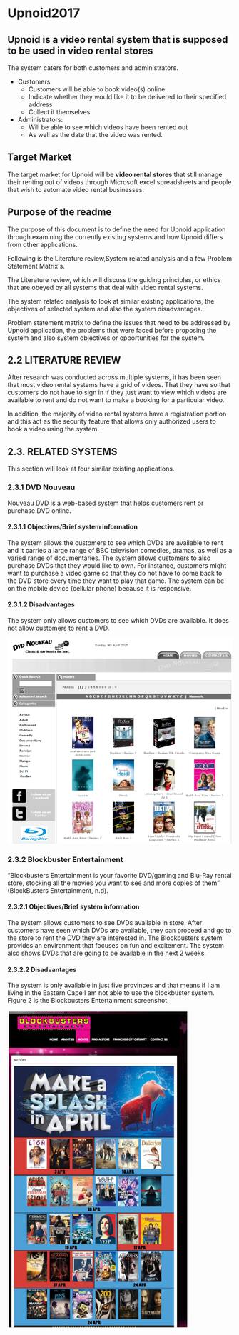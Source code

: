 # Upnoid2017

## Upnoid is a video rental system that is supposed to be used in video rental stores

 The system caters for both customers and administrators.

* Customers:
    * Customers will be able to book video(s) online
    * Indicate whether they would like it to be delivered to their specified address
    * Collect it themselves
* Administrators:
    * Will be able to see which videos have been rented out
    * As well as the date that the video was rented.

## Target Market

The target market for Upnoid will be **video rental stores** that still manage their renting out of videos through Microsoft excel spreadsheets and people that wish to automate video rental businesses.

## Purpose of the readme

The purpose of this document is to define the need for Upnoid application through examining the currently existing systems and how Upnoid differs from other applications.

Following is the Literature review,System related analysis and a few Problem Statement Matrix's.

The Literature review, which will discuss the guiding principles, or ethics that are obeyed by all systems that deal with video rental systems.

The system related analysis to look at similar existing applications, the objectives of selected system and also the system disadvantages.

Problem statement matrix to define the issues that need to be addressed by Upnoid application, the problems that were faced before proposing the system and also system objectives or opportunities for the system.

## 2.2 LITERATURE REVIEW

After research was conducted across multiple systems, it has been seen that most video rental systems have a grid of videos.
That they have so that customers do not have to sign in if they just want to view which videos are available to rent and do not want to make a booking for a particular video.

In addition, the majority of video rental systems have a registration portion and this act as the security feature that allows only authorized users to book a video using the system.

## 2.3. RELATED SYSTEMS

This section will look at four similar existing applications.

### 2.3.1 DVD Nouveau

Nouveau DVD is a web-based system that helps customers rent or purchase DVD online.

#### 2.3.1.1 Objectives/Brief system information

The system allows the customers to see which DVDs are available to rent and it carries a large range of BBC television comedies, dramas, as well as a varied range of documentaries. The system allows customers to also purchase DVDs that they would like to own. For instance, customers might want to purchase a video game so that they do not have to come back to the DVD store every time they want to play that game. The system can be on the mobile device (cellular phone) because it is responsive.

#### 2.3.1.2 Disadvantages

The system only allows customers to see which DVDs are available. It does not allow customers to rent a DVD.

![DVD Nouveau Screenshot](images/DVD_Nouveau_Screenshot.png)


### 2.3.2 Blockbuster Entertainment

“Blockbusters Entertainment is your favorite DVD/gaming and Blu-Ray rental store, stocking all the movies you want to see and more copies of them” (BlockBusters Entertainment, n.d).

#### 2.3.2.1 Objectives/Brief system information

The system allows customers to see DVDs available in store. After customers have seen which DVDs are available, they can proceed and go to the store to rent the DVD they are interested in. The Blockbusters system provides an environment that focuses on fun and excitement. The system also shows DVDs that are going to be available in the next 2 weeks.

#### 2.3.2.2 Disadvantages

The system is only available in just five provinces and that means if I am living in the Eastern Cape I am not able to use the blockbuster system. Figure 2 is the Blockbusters Entertainment screenshot.

![Blockbusters Entertainment](/images/Blockbusters_Entertainment.png)